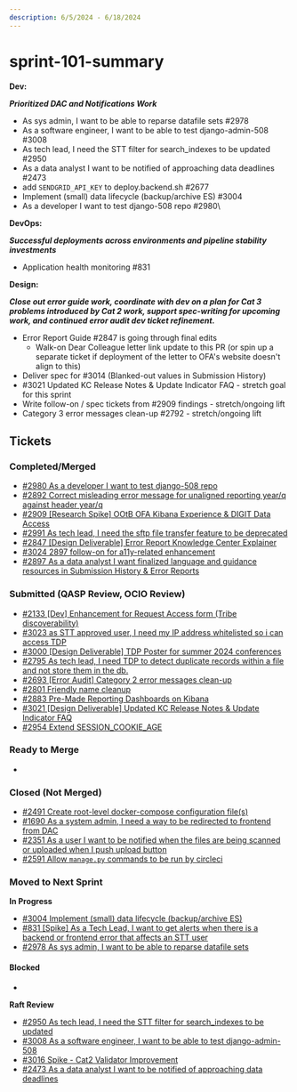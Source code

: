 ```yaml
---
description: 6/5/2024 - 6/18/2024
---
```


# sprint-101-summary

**Dev:**

_**Prioritized DAC and Notifications Work**_&#x20;

* As sys admin, I want to be able to reparse datafile sets #2978
* As a software engineer, I want to be able to test django-admin-508 #3008
* As tech lead, I need the STT filter for search\_indexes to be updated #2950
* As a data analyst I want to be notified of approaching data deadlines #2473
* add `SENDGRID_API_KEY` to deploy.backend.sh #2677
* Implement (small) data lifecycle (backup/archive ES) #3004
* As a developer I want to test django-508 repo #2980\


**DevOps:**

_**Successful deployments across environments and pipeline stability investments**_

* Application health monitoring #831

**Design:**

_**Close out error guide work, coordinate with dev on a plan for Cat 3 problems introduced by Cat 2 work, support spec-writing for upcoming work, and continued error audit dev ticket refinement.**_

* Error Report Guide #2847 is going through final edits&#x20;
  * Walk-on Dear Colleague letter link update to this PR (or spin up a separate ticket if deployment of the letter to OFA's website doesn't align to this)
* Deliver spec for #3014 (Blanked-out values in Submission History)
* \#3021 Updated KC Release Notes & Update Indicator FAQ - stretch goal for this sprint
* Write follow-on / spec tickets from #2909 findings - stretch/ongoing lift
* Category 3 error messages clean-up #2792 - stretch/ongoing lift

## Tickets

### Completed/Merged

* [#2980 As a developer I want to test django-508 repo](https://app.zenhub.com/workspaces/sprint-board-5f18ab06dfd91c000f7e682e/issues/gh/raft-tech/tanf-app/2980)
* [#2892 Correct misleading error message for unaligned reporting year/q against header year/q](https://app.zenhub.com/workspaces/sprint-board-5f18ab06dfd91c000f7e682e/issues/gh/raft-tech/tanf-app/2892)
* [#2909 \[Research Spike\] OOtB OFA Kibana Experience & DIGIT Data Access](https://app.zenhub.com/workspaces/sprint-board-5f18ab06dfd91c000f7e682e/issues/gh/raft-tech/tanf-app/2909)
* [#2991 As tech lead, I need the sftp file transfer feature to be deprecated](https://app.zenhub.com/workspaces/sprint-board-5f18ab06dfd91c000f7e682e/issues/gh/raft-tech/tanf-app/2991)
* [#2847 \[Design Deliverable\] Error Report Knowledge Center Explainer](https://app.zenhub.com/workspaces/sprint-board-5f18ab06dfd91c000f7e682e/issues/gh/raft-tech/tanf-app/2847)
* [#3024 2897 follow-on for a11y-related enhancement ](https://app.zenhub.com/workspaces/sprint-board-5f18ab06dfd91c000f7e682e/issues/gh/raft-tech/tanf-app/3024)
* [#2897 As a data analyst I want finalized language and guidance resources in Submission History & Error Reports ](https://app.zenhub.com/workspaces/sprint-board-5f18ab06dfd91c000f7e682e/issues/gh/raft-tech/tanf-app/2897)

### Submitted (QASP Review, OCIO Review)

* [#2133 \[Dev\] Enhancement for Request Access form (Tribe discoverability) ](https://app.zenhub.com/workspaces/sprint-board-5f18ab06dfd91c000f7e682e/issues/gh/raft-tech/tanf-app/2133)
* [#3023 as STT approved user, I need my IP address whitelisted so i can access TDP](https://app.zenhub.com/workspaces/sprint-board-5f18ab06dfd91c000f7e682e/issues/gh/raft-tech/tanf-app/3023)
* [#3000 \[Design Deliverable\] TDP Poster for summer 2024 conferences](https://app.zenhub.com/workspaces/sprint-board-5f18ab06dfd91c000f7e682e/issues/gh/raft-tech/tanf-app/3000)
* [#2795 As tech lead, I need TDP to detect duplicate records within a file and not store them in the db. ](https://app.zenhub.com/workspaces/sprint-board-5f18ab06dfd91c000f7e682e/issues/gh/raft-tech/tanf-app/2795)
* [#2693 \[Error Audit\] Category 2 error messages clean-up ](https://app.zenhub.com/workspaces/sprint-board-5f18ab06dfd91c000f7e682e/issues/gh/raft-tech/tanf-app/2693)
* [#2801 Friendly name cleanup ](https://app.zenhub.com/workspaces/sprint-board-5f18ab06dfd91c000f7e682e/issues/gh/raft-tech/tanf-app/2801)
* [#2883 Pre-Made Reporting Dashboards on Kibana](https://app.zenhub.com/workspaces/sprint-board-5f18ab06dfd91c000f7e682e/issues/gh/raft-tech/tanf-app/2883)
* [#3021 \[Design Deliverable\] Updated KC Release Notes & Update Indicator FAQ](https://app.zenhub.com/workspaces/sprint-board-5f18ab06dfd91c000f7e682e/issues/gh/raft-tech/tanf-app/3021)
* [#2954 Extend SESSION\_COOKIE\_AGE](https://app.zenhub.com/workspaces/sprint-board-5f18ab06dfd91c000f7e682e/issues/gh/raft-tech/tanf-app/2954)

### Ready to Merge

*

### Closed (Not Merged)

* [#2491 Create root-level docker-compose configuration file(s)](https://app.zenhub.com/workspaces/sprint-board-5f18ab06dfd91c000f7e682e/issues/gh/raft-tech/tanf-app/2491)
* [#1690 As a system admin, I need a way to be redirected to frontend from DAC](https://app.zenhub.com/workspaces/sprint-board-5f18ab06dfd91c000f7e682e/issues/gh/raft-tech/tanf-app/1690)
* [#2351 As a user I want to be notified when the files are being scanned or uploaded when I push upload button](https://app.zenhub.com/workspaces/sprint-board-5f18ab06dfd91c000f7e682e/issues/gh/raft-tech/tanf-app/2351)
* [#2591 Allow `manage.py` commands to be run by circleci](https://app.zenhub.com/workspaces/sprint-board-5f18ab06dfd91c000f7e682e/issues/gh/raft-tech/tanf-app/2591)

### Moved to Next Sprint&#x20;

**In Progress**&#x20;

* [#3004 Implement (small) data lifecycle (backup/archive ES)](https://app.zenhub.com/workspaces/sprint-board-5f18ab06dfd91c000f7e682e/issues/gh/raft-tech/tanf-app/3004)
* [#831 \[Spike\] As a Tech Lead, I want to get alerts when there is a backend or frontend error that affects an STT user ](https://app.zenhub.com/workspaces/sprint-board-5f18ab06dfd91c000f7e682e/issues/gh/raft-tech/tanf-app/831)
* [#2978 As sys admin, I want to be able to reparse datafile sets](https://app.zenhub.com/workspaces/sprint-board-5f18ab06dfd91c000f7e682e/issues/gh/raft-tech/tanf-app/2978)

#### Blocked

*

**Raft Review**

* [#2950 As tech lead, I need the STT filter for search\_indexes to be updated ](https://app.zenhub.com/workspaces/sprint-board-5f18ab06dfd91c000f7e682e/issues/gh/raft-tech/tanf-app/2950)
* [#3008 As a software engineer, I want to be able to test django-admin-508](https://app.zenhub.com/workspaces/sprint-board-5f18ab06dfd91c000f7e682e/issues/gh/raft-tech/tanf-app/3008)
* [#3016 Spike - Cat2 Validator Improvement](https://app.zenhub.com/workspaces/sprint-board-5f18ab06dfd91c000f7e682e/issues/gh/raft-tech/tanf-app/3016)
* [#2473  As a data analyst I want to be notified of approaching data deadlines](https://app.zenhub.com/workspaces/sprint-board-5f18ab06dfd91c000f7e682e/issues/gh/raft-tech/tanf-app/2473)
